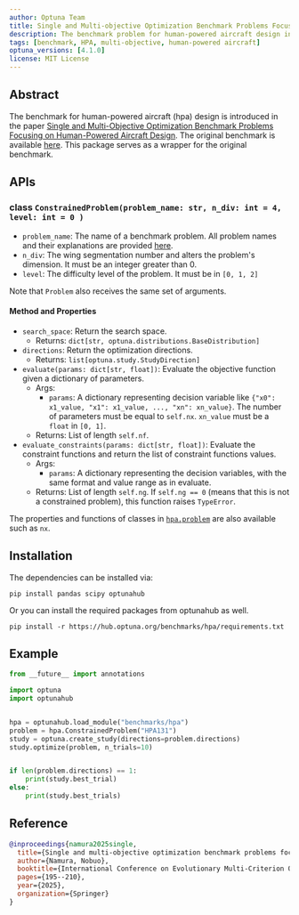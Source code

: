 ```yaml
---
author: Optuna Team
title: Single and Multi-objective Optimization Benchmark Problems Focusing on Human-Powered Aircraft Design
description: The benchmark problem for human-powered aircraft design introduced in the paper `Single and Multi-Objective Optimization Benchmark Problems Focusing on Human-Powered Aircraft Design`
tags: [benchmark, HPA, multi-objective, human-powered aircraft]
optuna_versions: [4.1.0]
license: MIT License
---
```


## Abstract

The benchmark for human-powered aircraft (hpa) design is introduced in the paper [Single and Multi-Objective Optimization Benchmark Problems Focusing on Human-Powered Aircraft Design](https://arxiv.org/abs/2312.08953).
The original benchmark is available [here](https://github.com/Nobuo-Namura/hpa).
This package serves as a wrapper for the original benchmark.

## APIs

### class `ConstrainedProblem(problem_name: str, n_div: int = 4, level: int = 0 )`

- `problem_name`: The name of a benchmark problem. All problem names and their explanations are provided [here](https://github.com/Nobuo-Namura/hpa?tab=readme-ov-file#benchmark-problem-definition).
- `n_div`: The wing segmentation number and alters the problem's dimension. It must be an integer greater than 0.
- `level`: The difficulty level of the problem. It must be in `[0, 1, 2]`

Note that `Problem` also receives the same set of arguments.

#### Method and Properties

- `search_space`: Return the search space.
  - Returns: `dict[str, optuna.distributions.BaseDistribution]`
- `directions`: Return the optimization directions.
  - Returns: `list[optuna.study.StudyDirection]`
- `evaluate(params: dict[str, float])`: Evaluate the objective function given a dictionary of parameters.
  - Args:
    - `params`: A dictionary representing decision variable like `{"x0": x1_value, "x1": x1_value, ..., "xn": xn_value}`. The number of parameters must be equal to `self.nx`. `xn_value` must be a `float` in `[0, 1]`.
  - Returns: List of length `self.nf`.
- `evaluate_constraints(params: dict[str, float])`: Evaluate the constraint functions and return the list of constraint functions values.
  - Args:
    - `params`: A dictionary representing the decision variables, with the same format and value range as in evaluate.
  - Returns: List of length `self.ng`. If `self.ng == 0` (means that this is not a constrained problem), this function raises `TypeError`.

The properties and functions of classes in [`hpa.problem`](https://hub.optuna.org/benchmarks/hpa/hpa_original) are also available such as `nx`.

## Installation
The dependencies can be installed via:

```shell
pip install pandas scipy optunahub
```

Or you can install the required packages from optunahub as well.

```shell
pip install -r https://hub.optuna.org/benchmarks/hpa/requirements.txt
```

## Example

```Python
from __future__ import annotations

import optuna
import optunahub


hpa = optunahub.load_module("benchmarks/hpa")
problem = hpa.ConstrainedProblem("HPA131") 
study = optuna.create_study(directions=problem.directions)
study.optimize(problem, n_trials=10)


if len(problem.directions) == 1:
    print(study.best_trial)
else:
    print(study.best_trials)
```

## Reference

```bibtex
@inproceedings{namura2025single,
  title={Single and multi-objective optimization benchmark problems focusing on human-powered aircraft design},
  author={Namura, Nobuo},
  booktitle={International Conference on Evolutionary Multi-Criterion Optimization},
  pages={195--210},
  year={2025},
  organization={Springer}
}
```
